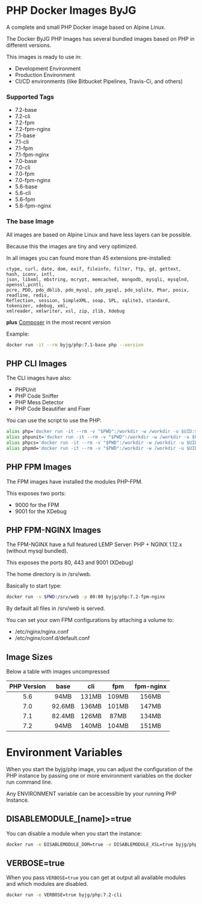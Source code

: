 # PHP Docker Images ByJG

A complete and small PHP Docker image based on Alpine Linux.

The Docker ByJG PHP Images has several bundled images based on PHP in different versions.

This images is ready to use in:
 - Development Environment
 - Production Environment
 - CI/CD environments (like Bitbucket Pipelines, Travis-Ci, and others)

### Supported Tags

- 7.2-base
- 7.2-cli
- 7.2-fpm
- 7.2-fpm-nginx
- 7.1-base
- 7.1-cli
- 7.1-fpm
- 7.1-fpm-nginx
- 7.0-base
- 7.0-cli
- 7.0-fpm
- 7.0-fpm-nginx
- 5.6-base
- 5.6-cli
- 5.6-fpm
- 5.6-fpm-nginx

### The base Image 

All images are based on Alpine Linux and have less layers can be possible.

Because this the images are tiny and very optimized.

In all images you can found more than 45 extensions pre-installed:

```text
ctype, curl, date, dom, exif, fileinfo, filter, ftp, gd, gettext, hash, iconv, intl, 
json, libxml, mbstring, mcrypt, memcached, mongodb, mysqli, mysqlnd, openssl,pcntl, 
pcre, PDO, pdo_dblib, pdo_mysql, pdo_pgsql, pdo_sqlite, Phar, posix, readline, redis,
Reflection, session, SimpleXML, soap, SPL, sqlite3, standard, tokenizer, xdebug, xml, 
xmlreader, xmlwriter, xsl, zip, zlib, Xdebug
```

**plus** [Composer](https://getcomposer.org/) in the most recent version

Example:

```bash
docker run -it --rm byjg/php:7.1-base php --version
```

## PHP CLI Images

The CLI images have also:

- PHPUnit
- PHP Code Sniffer
- PHP Mess Detector
- PHP Code Beautifier and Fixer

You can use the script to use the PHP:

```bash
alias php='docker run -it --rm -v "$PWD":/workdir -w /workdir -u $UID:${GROUPS[0]} byjg/php:7.2-cli php "$@"'
alias phpunit='docker run -it --rm -v "$PWD":/workdir -w /workdir -u $UID:${GROUPS[0]} byjg/php:7.2-cli phpunit "$@"'
alias phpcs='docker run -it --rm -v "$PWD":/workdir -w /workdir -u $UID:${GROUPS[0]} byjg/php:7.2-cli phpcs "$@"'
alias phpmd='docker run -it --rm -v "$PWD":/workdir -w /workdir -u $UID:${GROUPS[0]} byjg/php:7.2-cli phpmd "$@"'
```


## PHP FPM Images

The FPM images have installed the modules PHP-FPM.

This exposes two ports:
- 9000 for the FPM
- 9001 for the XDebug

## PHP FPM-NGINX Images

The FPM-NGINX have a full featured LEMP Server: PHP + NGINX 1.12.x (without mysql bundled).

This exposes the ports 80, 443 and 9001 (XDebug)

The home directory is in /srv/web.

Basically to start type:

```bash
docker run -v $PWD:/srv/web -p 80:80 byjg/php:7.2-fpm-nginx
```

By default all files in /srv/web is served.
 
You can set your own FPM configurations by attaching a volume to:
- /etc/nginx/nginx.conf
- /etc/nginx/conf.d/default.conf

## Image Sizes

Below a table with images uncompressed

| PHP Version   | base   | cli   | fpm    | fpm-nginx |
|:-------------:|:------:|:-----:|:------:|:---------:|
| 5.6           |   94MB | 131MB | 109MB  | 156MB     |
| 7.0           | 92.6MB | 136MB | 101MB  | 147MB     |
| 7.1           | 82.4MB | 126MB | 87MB   | 134MB     |
| 7.2           |   94MB | 140MB | 104MB  | 151MB     |

# Environment Variables

When you start the byjg/php image, you can adjust the configuration 
of the PHP instance by passing one or more environment variables on 
the docker run command line. 

Any ENVIRONMENT variable can be accessible by your running PHP Instance. 
 

## DISABLEMODULE_[name]>=true

You can disable a module when you start the instance:

```bash
docker run -e DISABLEMODULE_DOM=true -e DISABLEMODULE_XSL=true byjg/php:7.2-cli
```

## VERBOSE=true

When you pass `VERBOSE=true` you can get at output all available modules 
and which modules are disabled.

```bash
docker run -e VERBOSE=true byjg/php:7.2-cli
```



